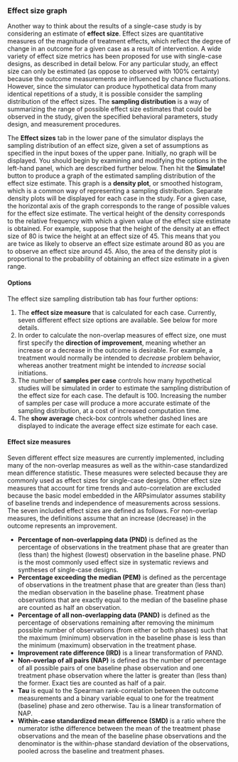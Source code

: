### Effect size graph

Another way to think about the results of a single-case study is by considering an estimate of __effect size__. Effect sizes are quantitative measures of the magnitude of treatment effects, which reflect the degree of change in an outcome for a given case as a result of intervention. A wide variety of effect size metrics has been proposed for use with single-case designs, as described in detail below. For any particular study, an effect size can only be estimated (as oppose to observed with 100% certainty) because the outcome measurements are influenced by chance fluctuations. However, since the simulator can produce hypothetical data from many identical repetitions of a study, it is possible consider the sampling distribution of the effect sizes. The __sampling distribution__ is a way of summarizing the range of possible effect size estimates that could be observed in the study, given the specified behavioral parameters, study design, and measurement procedures.

The __Effect sizes__ tab in the lower pane of the simulator displays the sampling distribution of an effect size, given a set of assumptions as specified in the input boxes of the upper pane. Initially, no graph will be displayed. You should begin by examining and modifying the options in the left-hand panel, which are described further below. Then hit the __Simulate!__ button to produce a graph of the estimated sampling distribution of the effect size estimate. This graph is a __density plot__, or smoothed histogram, which is a common way of representing a sampling distribution. Separate density plots will be displayed for each case in the study. For a given case, the horizontal axis of the graph corresponds to the range of possible values for the effect size estimate. The vertical height of the density corresponds to the relative frequency with which a given value of the effect size estimate is obtained. For example, suppose that the height of the density at an effect size of 80 is twice the height at an effect size of 45. This means that you are twice as likely to observe an effect size estimate around 80 as you are to observe an effect size around 45. Also, the area of the density plot is proportional to the probability of obtaining an effect size estimate in a given range. 

#### Options

The effect size sampling distribution tab has four further options:

1. The __effect size measure__ that is calculated for each case. Currently, seven different effect size options are available. See below for more details.
2. In order to calculate the non-overlap measures of effect size, one must first specify the __direction of improvement__, meaning whether an increase or a decrease in the outcome is desirable. For example, a treatment would normally be intended to _decrease_ problem behavior, whereas another treatment might be intended to _increase_ social initiations.
3. The number of __samples per case__ controls how many hypothetical studies will be simulated in order to estimate the sampling distribution of the effect size for each case. The default is 100. Increasing the number of samples per case will produce a more accurate estimate of the sampling distribution, at a cost of increased computation time.
4. The __show average__ check-box controls whether dashed lines are displayed to indicate the average effect size estimate for each case. 

#### Effect size measures

Seven different effect size measures are currently implemented, including many of the non-overlap measures as well as the within-case standardized mean difference statistic. These measures were selected because they are commonly used as effect sizes for single-case designs. Other effect size measures that account for time trends and auto-correlation are excluded because the basic model embedded in the ARPsimulator assumes stability of baseline trends and independence of measurements across sessions. The seven included effect sizes are defined as follows. For non-overlap measures, the definitions assume that an increase (decrease) in the outcome represents an improvement.

* __Percentage of non-overlapping data (PND)__ is defined as the percentage of observations in the treatment phase that are greater than (less than) the highest (lowest) observation in the baseline phase. PND is the most commonly used effect size in systematic reviews and syntheses of single-case designs. 
* __Percentage exceeding the median (PEM)__ is defined as the percentage of observations in the treatment phase that are greater than (less than) the median observation in the baseline phase. Treatment phase observations that are exactly equal to the median of the baseline phase are counted as half an observation. 
* __Percentage of all non-overlapping data (PAND)__ is defined as the percentage of observations remaining after removing the minimum possible number of observations (from either or both phases) such that the maximum (minimum) observation in the baseline phase is less than the minimum (maximum) observation in the treatment phase.
* __Improvement rate difference (IRD)__ is a linear transformation of PAND.
* __Non-overlap of all pairs (NAP)__ is defined as the number of percentage of all possible pairs of one baseline phase observation and one treatment phase observation where the latter is greater than (less than) the former. Exact ties are counted as half of a pair.
* __Tau__ is equal to the Spearman rank-correlation between the outcome measurements and a binary variable equal to one for the treatment (baseline) phase and zero otherwise. Tau is a linear transformation of NAP. 
* __Within-case standardized mean difference (SMD)__ is a ratio where the numerator isthe difference between the mean of the treatment phase observations and the mean of the baseline phase observations and the denominator is the within-phase standard deviation of the observations, pooled across the baseline and treatment phases.